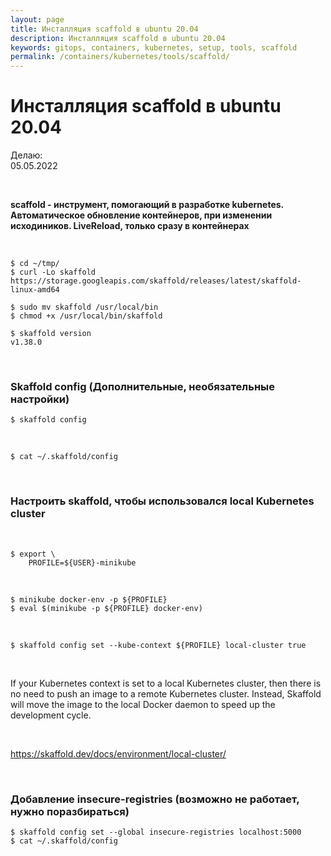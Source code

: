 ```yaml
---
layout: page
title: Инсталляция scaffold в ubuntu 20.04
description: Инсталляция scaffold в ubuntu 20.04
keywords: gitops, containers, kubernetes, setup, tools, scaffold
permalink: /containers/kubernetes/tools/scaffold/
---
```


# Инсталляция scaffold в ubuntu 20.04

Делаю:  
05.05.2022

<br/>

**scaffold - инструмент, помогающий в разработке kubernetes. Автоматическое обновление контейнеров, при изменении исходиников. LiveReload, только сразу в контейнерах**

<br/>

```
$ cd ~/tmp/
$ curl -Lo skaffold https://storage.googleapis.com/skaffold/releases/latest/skaffold-linux-amd64

$ sudo mv skaffold /usr/local/bin
$ chmod +x /usr/local/bin/skaffold

$ skaffold version
v1.38.0
```

<br/>

### Skaffold config (Дополнительные, необязательные настройки)

```
$ skaffold config
```

<br/>

```
$ cat ~/.skaffold/config
```

<br/>

### Настроить skaffold, чтобы использовался local Kubernetes cluster

<br/>

```
$ export \
    PROFILE=${USER}-minikube
```

<br/>

```
$ minikube docker-env -p ${PROFILE}
$ eval $(minikube -p ${PROFILE} docker-env)
```

<br/>

```
$ skaffold config set --kube-context ${PROFILE} local-cluster true
```

<br/>

If your Kubernetes context is set to a local Kubernetes cluster, then there is no need to push an image to a remote Kubernetes cluster. Instead, Skaffold will move the image to the local Docker daemon to speed up the development cycle.

<br/>

https://skaffold.dev/docs/environment/local-cluster/

<br/>

### Добавление insecure-registries (возможно не работает, нужно поразбираться)

```
$ skaffold config set --global insecure-registries localhost:5000
$ cat ~/.skaffold/config
```
